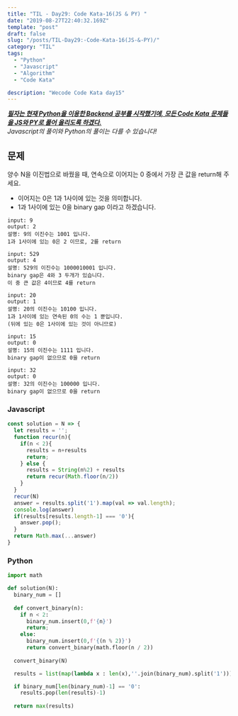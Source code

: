 ```yaml
---
title: "TIL - Day29: Code Kata-16(JS & PY) "
date: "2019-08-27T22:40:32.169Z"
template: "post"
draft: false
slug: "/posts/TIL-Day29:-Code-Kata-16(JS-&-PY)/"
category: "TIL"
tags:
  - "Python"
  - "Javascript"
  - "Algorithm"
  - "Code Kata"

description: "Wecode Code Kata day15"
---
```


_**<u>필자는 현재 Python을 이용한 Backend 공부를 시작했기에, 모든 Code Kata 문제들을 JS와 PY로 풀어 올리도록 하겠다.</u>**_</br>
_Javascript의 풀이와 Python의 풀이는 다를 수 있습니다!_

## 문제

양수 N을 이진법으로 바꿨을 때, 연속으로 이어지는 0 중에서 가장 큰 값을 return해 주세요.

- 이어지는 0은 1과 1사이에 있는 것을 의미합니다.
- 1과 1사이에 있는 0을 binary gap 이라고 하겠습니다.

```
input: 9
output: 2
설명: 9의 이진수는 1001 입니다.
1과 1사이에 있는 0은 2 이므로, 2를 return

input: 529
output: 4
설명: 529의 이진수는 1000010001 입니다.
binary gap은 4와 3 두개가 있습니다.
이 중 큰 값은 4이므로 4를 return

input: 20
output: 1
설명: 20의 이진수는 10100 입니다.
1과 1사이에 있는 연속된 0의 수는 1 뿐입니다.
(뒤에 있는 0은 1사이에 있는 것이 아니므로)

input: 15
output: 0
설명: 15의 이진수는 1111 입니다.
binary gap이 없으므로 0을 return

input: 32
output: 0
설명: 32의 이진수는 100000 입니다.
binary gap이 없으므로 0을 return
```

### Javascript

```Javascript
const solution = N => {
  let results = '';
  function recur(n){
    if(n < 2){
      results = n+results
      return;
    } else {
      results = String(n%2) + results
      return recur(Math.floor(n/2))
    }
  }
  recur(N)
  answer = results.split('1').map(val => val.length);
  console.log(answer)
  if(results[results.length-1] === '0'){
    answer.pop();
  }
  return Math.max(...answer)
}
```

### Python

```Python
import math

def solution(N):
  binary_num = []
  
  def convert_binary(n):
    if n < 2:
      binary_num.insert(0,f'{n}')
      return;
    else:
      binary_num.insert(0,f'{(n % 2)}')
      return convert_binary(math.floor(n / 2))
  
  convert_binary(N)

  results = list(map(lambda x : len(x),''.join(binary_num).split('1')))

  if binary_num[len(binary_num)-1] == '0':
    results.pop(len(results)-1)
  
  return max(results)
```
